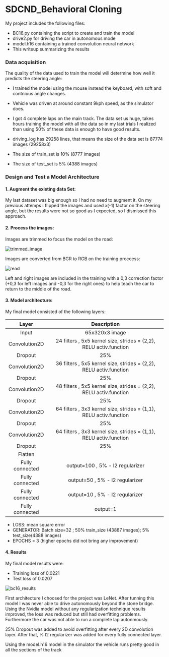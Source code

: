 # SDCND_Behavioral Cloning

My project includes the following files:

* BC16.py containing the script to create and train the model
* drive2.py for driving the car in autonomous mode
* model.h16 containing a trained convolution neural network
* This writeup summarizing the results


### Data acquisition

The quality of the data used to train the model will determine how well it predicts the steering angle:

* I trained the model using the mouse instead the keyboard, with soft and contnious angle changes.
* Vehicle was driven at around constant 9kph speed, as the simulator does.
* I got 4 complete laps on the main track. The data set us huge, takes hours training the model with all the data so in my last trials I realized than using 50% of these data is enough to have good results. 

* driving_log has 29258 lines, that means the size of the data set is 87774 images (29258x3)
* The size of train_set is 10% (8777 images)
* The size of test_set is 5% (4388 images)


### Design and Test a Model Architecture

#### 1. Augment the existing data Set:

My last dataset was big enough so I had no need to augment it. 
On my previous attemps I flipped the images and used x(-1) factor on the steering angle, but the results were not so good as I expected, so I dismissed this approach.

#### 2. Process the images:

Images are trimmed to focus the model on the road:

![trimmed_image](https://user-images.githubusercontent.com/41348711/45599921-5a1fea80-b9f4-11e8-84c6-6c63547f8bc8.JPG)

Images are converted from BGR to RGB on the training proccess:

![read](https://user-images.githubusercontent.com/41348711/45601862-fdccc300-ba13-11e8-93a5-fdf5b5691930.JPG)

Left and right images are included in the training with a 0,3 correction factor (+0,3 for left images and -0,3 for the right ones) to help teach the car to return to the middle of the road.

#### 3. Model architecture:

My final model consisted of the following layers:

| Layer         		|     Description	        					| 
|:---------------------:|:---------------------------------------------:| 
| Input         		| 65x320x3 image| 
| Convolution2D     	| 24 filters , 5x5 kernel size, strides = (2,2), RELU activ.function 	|
| Dropout			|	25%											|
| Convolution2D     	| 36 filters , 5x5 kernel size, strides = (2,2), RELU activ.function 	|
| Dropout			|	25%											|
| Convolution2D     	| 48 filters , 5x5 kernel size, strides = (2,2), RELU activ.function 	|
| Dropout			|	25%											|
| Convolution2D     	| 64 filters , 3x3 kernel size, strides = (1,1), RELU activ.function 	|
| Dropout			|	25%											|
| Convolution2D     	| 64 filters , 3x3 kernel size, strides = (1,1), RELU activ.function 	|
| Dropout			|	25%											|
| Flatten		|										|
| Fully connected		|  output=100 , 5% - l2 regularizer    	|	
| Fully connected		|  output=50 , 5% - l2 regularizer    	|	
| Fully connected		|  output=10 , 5% - l2 regularizer    	|	
| Fully connected		|  output=1  	|	

* LOSS:  mean square error
* GENERATOR: Batch size=32 ; 50% train_size (43887 images); 5% test_size(4388 images)
* EPOCHS = 3 (higher epochs did not bring any improvement)

#### 4. Results

My final model results were:

* Training loss of  0.0221
* Test loss of 0.0207

![bc16_results](https://user-images.githubusercontent.com/41348711/45639797-3bcbf480-bab1-11e8-8018-582eacfe46ce.JPG)


First architecture I choosed for the project was LeNet. After tunning this model I was never able to drive autonomously beyond the stone bridge. 
Using the Nvidia model without any regularization technique results improved, the loss was reduced but still had overfitting problems. Furthermore the car was not able to run a complete lap autonmously.

25% Dropout was added to avoid overfitting after every 2D convolution layer. After that, % l2 regularizer was added for every fully connected layer.

Using the model.h16 model in the simulator the vehicle runs pretty good in all the sections of the track






